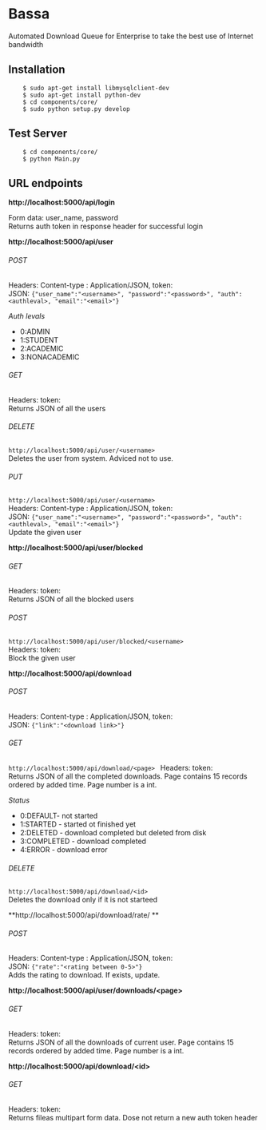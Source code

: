 # Bassa
Automated Download Queue for Enterprise to take the best use of Internet bandwidth

## Installation
```
	$ sudo apt-get install libmysqlclient-dev
	$ sudo apt-get install python-dev
	$ cd components/core/
	$ sudo python setup.py develop
```

## Test Server
```
	$ cd components/core/
	$ python Main.py
```

## URL endpoints
  
**http://localhost:5000/api/login**  
  
Form data: user_name, password  
Returns auth token in response header for successful login

**http://localhost:5000/api/user**  
###### POST 
Headers: Content-type : Application/JSON, token: <auth token>  
JSON: ```{"user_name":"<username>", "password":"<password>", "auth":<authleval>, "email":"<email>"}  ```   
  
*Auth levals*  
* 0:ADMIN
* 1:STUDENT
* 2:ACADEMIC
* 3:NONACADEMIC
  
###### GET
Headers: token: <auth token>  
Returns JSON of all the users  
###### DELETE
```http://localhost:5000/api/user/<username>  ```  
Deletes the user from system. Adviced not to use.

###### PUT
```http://localhost:5000/api/user/<username>  ```  
Headers: Content-type : Application/JSON, token: <auth token>  
JSON: ```{"user_name":"<username>", "password":"<password>", "auth":<authleval>, "email":"<email>"}  ```   
Update the given user  

**http://localhost:5000/api/user/blocked**  
###### GET
Headers: token: <auth token>  
Returns JSON of all the blocked users  
###### POST  
```http://localhost:5000/api/user/blocked/<username>  ```  
Headers: token: <auth token>  
Block the given user  
  
**http://localhost:5000/api/download**  
###### POST 
Headers: Content-type : Application/JSON, token: <auth token>  
JSON: ```{"link":"<download link>"}  ```   
###### GET
```http://localhost:5000/api/download/<page> ```
Headers: token: <auth token>  
Returns JSON of all the completed downloads. Page contains 15 records ordered by added time. Page number is a int.
  
*Status*  
* 0:DEFAULT- not started
* 1:STARTED - started ot finished yet
* 2:DELETED - download completed but deleted from disk
* 3:COMPLETED - download completed
* 4:ERROR - download error  
  
###### DELETE
```http://localhost:5000/api/download/<id>  ```  
Deletes the download only if it is not starteed  
  
**http://localhost:5000/api/download/rate/<id>  **  
###### POST 
Headers: Content-type : Application/JSON, token: <auth token>  
JSON: ```{"rate":"<rating between 0-5>"}  ```  
Adds the rating to download. If exists, update.  
  
**http://localhost:5000/api/user/downloads/\<page\>**  
###### GET
Headers: token: <auth token>  
Returns JSON of all the downloads of current user. Page contains 15 records ordered by added time. Page number is a int.  
  
**http://localhost:5000/api/download/\<id\>**  
###### GET
Headers: token: <auth token>  
Returns fileas multipart form data. Dose not return a new auth token header
